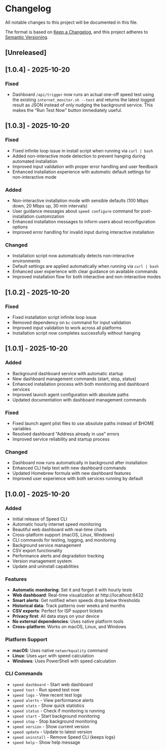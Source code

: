# Changelog

All notable changes to this project will be documented in this file.

The format is based on [Keep a Changelog](https://keepachangelog.com/en/1.0.0/),
and this project adheres to [Semantic Versioning](https://semver.org/spec/v2.0.0.html).

## [Unreleased]

## [1.0.4] - 2025-10-20

### Fixed
- Dashboard `/api/trigger` now runs an actual one-off speed test using the existing `internet_monitor.sh --test` and returns the latest logged result as JSON instead of only nudging the background service. This makes the “Run Test Now” button immediately useful.

## [1.0.3] - 2025-10-20

### Fixed
- Fixed infinite loop issue in install script when running via `curl | bash`
- Added non-interactive mode detection to prevent hanging during automated installation
- Improved input validation with proper error handling and user feedback
- Enhanced installation experience with automatic default settings for non-interactive mode

### Added
- Non-interactive installation mode with sensible defaults (100 Mbps down, 20 Mbps up, 30 min intervals)
- User guidance messages about `speed configure` command for post-installation customization
- Enhanced installation messages to inform users about reconfiguration options
- Improved error handling for invalid input during interactive installation

### Changed
- Installation script now automatically detects non-interactive environments
- Default settings are applied automatically when running via `curl | bash`
- Enhanced user experience with clear guidance on available commands
- Improved installation flow for both interactive and non-interactive modes

## [1.0.2] - 2025-10-20

### Fixed
- Fixed installation script infinite loop issue
- Removed dependency on `bc` command for input validation
- Improved input validation to work across all platforms
- Installation script now completes successfully without hanging

## [1.0.1] - 2025-10-20

### Added
- Background dashboard service with automatic startup
- New dashboard management commands (start, stop, status)
- Enhanced installation process with both monitoring and dashboard services
- Improved launch agent configuration with absolute paths
- Updated documentation with dashboard management commands

### Fixed
- Fixed launch agent plist files to use absolute paths instead of $HOME variables
- Resolved dashboard "Address already in use" errors
- Improved service reliability and startup process

### Changed
- Dashboard now runs automatically in background after installation
- Enhanced CLI help text with new dashboard commands
- Updated Homebrew formula with new dashboard features
- Improved user experience with both services running by default

## [1.0.0] - 2025-10-20

### Added
- Initial release of Speed CLI
- Automatic hourly internet speed monitoring
- Beautiful web dashboard with real-time charts
- Cross-platform support (macOS, Linux, Windows)
- CLI commands for testing, logging, and monitoring
- Background service management
- CSV export functionality
- Performance alerts and degradation tracking
- Version management system
- Update and uninstall capabilities

### Features
- **Automatic monitoring**: Set it and forget it with hourly tests
- **Web dashboard**: Real-time visualization at http://localhost:6432
- **Smart alerts**: Get notified when speeds drop below thresholds
- **Historical data**: Track patterns over weeks and months
- **CSV exports**: Perfect for ISP support tickets
- **Privacy first**: All data stays on your device
- **No external dependencies**: Uses native platform tools
- **Cross-platform**: Works on macOS, Linux, and Windows

### Platform Support
- **macOS**: Uses native `networkquality` command
- **Linux**: Uses `wget` with speed calculation
- **Windows**: Uses PowerShell with speed calculation

### CLI Commands
- `speed dashboard` - Start web dashboard
- `speed test` - Run speed test now
- `speed logs` - View recent test logs
- `speed alerts` - View performance alerts
- `speed stats` - Show quick statistics
- `speed status` - Check if monitoring is running
- `speed start` - Start background monitoring
- `speed stop` - Stop background monitoring
- `speed version` - Show current version
- `speed update` - Update to latest version
- `speed uninstall` - Remove Speed CLI (keeps logs)
- `speed help` - Show help message
